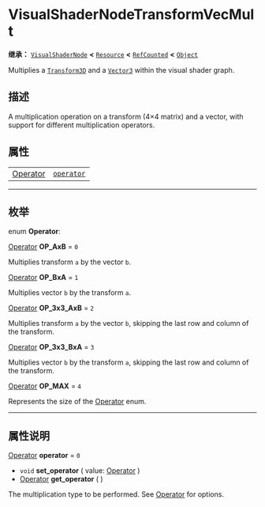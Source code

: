<!-- ⚠ 请勿编辑本文件 ⚠ -->
<!-- 本文档使用脚本从 WeDot 引擎源码仓库生成。 -->
<!-- 生成脚本：https://github.com/WeDot-Engine/WeDot/tree/4.3/doc/tools/make_md.py； -->
<!-- 原文件：https://github.com/WeDot-Engine/WeDot/tree/4.3/doc/classes/VisualShaderNodeTransformVecMult.xml。 -->

<div id="_class_visualshadernodetransformvecmult"></div>

# VisualShaderNodeTransformVecMult

**继承：** [`VisualShaderNode`](class_visualshadernode.md) **<** [`Resource`](class_resource.md) **<** [`RefCounted`](class_refcounted.md) **<** [`Object`](class_object.md)

Multiplies a [`Transform3D`](class_transform3d.md) and a [`Vector3`](class_vector3.md) within the visual shader graph.

## 描述

A multiplication operation on a transform (4×4 matrix) and a vector, with support for different multiplication operators.

## 属性

|||
|:-:|:--|
| [Operator](#enum_visualshadernodetransformvecmult_operator) | [`operator`](class_visualshadernodetransformvecmult.md#class_visualshadernodetransformvecmult_property_operator) | ``0`` |

<!-- rst-class:: classref-section-separator -->

---

## 枚举

<div id="_class_enum_visualshadernodetransformvecmult_operator"></div>

enum **Operator**: <div id="enum_visualshadernodetransformvecmult_operator"></div>

<div id="_class_visualshadernodetransformvecmult_constant_op_axb"></div>

[Operator](#enum_visualshadernodetransformvecmult_operator) **OP_AxB** = ``0``

Multiplies transform `a` by the vector `b`.

<div id="_class_visualshadernodetransformvecmult_constant_op_bxa"></div>

[Operator](#enum_visualshadernodetransformvecmult_operator) **OP_BxA** = ``1``

Multiplies vector `b` by the transform `a`.

<div id="_class_visualshadernodetransformvecmult_constant_op_3x3_axb"></div>

[Operator](#enum_visualshadernodetransformvecmult_operator) **OP_3x3_AxB** = ``2``

Multiplies transform `a` by the vector `b`, skipping the last row and column of the transform.

<div id="_class_visualshadernodetransformvecmult_constant_op_3x3_bxa"></div>

[Operator](#enum_visualshadernodetransformvecmult_operator) **OP_3x3_BxA** = ``3``

Multiplies vector `b` by the transform `a`, skipping the last row and column of the transform.

<div id="_class_visualshadernodetransformvecmult_constant_op_max"></div>

[Operator](#enum_visualshadernodetransformvecmult_operator) **OP_MAX** = ``4``

Represents the size of the [Operator](#enum_visualshadernodetransformvecmult_operator) enum.

<!-- rst-class:: classref-section-separator -->

---

## 属性说明

<div id="_class_visualshadernodetransformvecmult_property_operator"></div>

[Operator](#enum_visualshadernodetransformvecmult_operator) **operator** = ``0`` <div id="class_visualshadernodetransformvecmult_property_operator"></div>

- `void` **set_operator** ( value: [Operator](#enum_visualshadernodetransformvecmult_operator) )
- [Operator](#enum_visualshadernodetransformvecmult_operator) **get_operator** ( )

The multiplication type to be performed. See [Operator](#enum_visualshadernodetransformvecmult_operator) for options.

[^virtual]: 本方法通常需要用户覆盖才能生效。
[^const]: 本方法无副作用，不会修改该实例的任何成员变量。
[^vararg]: 本方法除了能接受在此处描述的参数外，还能够继续接受任意数量的参数。
[^constructor]: 本方法用于构造某个类型。
[^static]: 调用本方法无需实例，可直接使用类名进行调用。
[^operator]: 本方法描述的是使用本类型作为左操作数的有效运算符。
[^bitfield]: 这个值是由下列位标志构成位掩码的整数。
[^void]: 无返回值。
